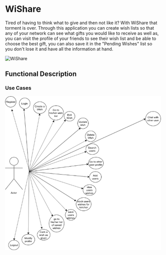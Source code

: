# WiShare

Tired of having to think what to give and then not like it? With WiShare that torment is over. Through this application you can create wish lists so that any of your network can see what gifts you would like to receive as well as, you can visit the profile of your friends to see their wish list and be able to choose the best gift, you can also save it in the "Pending Wishes" list so you don't lose it and have all the information at hand.

![WiShare](https://media2.giphy.com/media/3b8Pdwc16cWp8lFJOK/giphy.gif)

## Functional Description

### Use Cases

![Use Cases](./images/usecases-wishare.png)